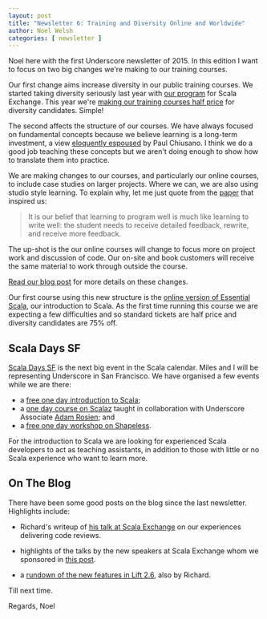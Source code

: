 ```yaml
---
layout: post
title: "Newsletter 6: Training and Diversity Online and Worldwide"
author: Noel Welsh
categories: [ newsletter ]
---
```


Noel here with the first Underscore newsletter of 2015.
In this edition I want to focus on two big changes we're making to our training courses.

<!-- break -->

Our first change aims increase diversity in our public training courses.
We started taking diversity seriously last year
with [our program](http://underscore.io/blog/posts/2014/06/30/underscores-new-speaker-program) for Scala Exchange.
This year we're [making our training courses half price](http://underscore.io/blog/posts/2015/01/29/diversity-in-training) for diversity candidates.
Simple!

The second affects the structure of our courses.
We have always focused on fundamental concepts because we believe learning is a long-term investment,
a view [eloquently espoused](http://pchiusano.github.io/2014-10-23/learning.html) by Paul Chiusano.
I think we do a good job teaching these concepts
but we aren't doing enough to show how to translate them into practice.

We are making changes to our courses,
and particularly our online courses,
to include case studies on larger projects.
Where we can,
we are also using studio style learning.
To explain why,
let me just quote from the [paper](http://slice.cs.uiuc.edu/pubs/Studio-SIGCSE2006.pdf)
that inspired us:

> It is our belief that learning to program well is much like
> learning to write well: the student needs to receive detailed
> feedback, rewrite, and receive more feedback.

The up-shot is the our online courses will change
to focus more on project work
and discussion of code.
Our on-site and book customers will receive the same material
to work through outside the course.

[Read our blog post](http://underscore.io/blog/posts/2015/01/29/rethinking-online-training.html) for more details on these changes.

Our first course using this new structure is the [online version of Essential Scala](http://underscore.io/events/2015-02-24-essential-scala-online.html),
our introduction to Scala.
As the first time running this course
we are expecting a few difficulties
and so standard tickets are half price
and diversity candidates are 75% off.

## Scala Days SF

[Scala Days SF](http://event.scaladays.org/scaladays-sanfran-2015) is the next big event in the Scala calendar.
Miles and I will be representing Underscore in San Francisco.
We have organised a few events while we are there:

- a [free one day introduction to Scala](http://underscore.io/events/2015-03-15-essential-essential-scala.html);
- a [one day course on Scalaz](http://underscore.io/events/2015-03-19-essential-scalaz.html) taught in collaboration with Underscore Associate [Adam Rosien](http://rosien.net/); and
- a [free one day workshop on Shapeless](http://underscore.io/events/2015-03-20-shapeless.html).

For the introduction to Scala we are looking for experienced Scala developers to act as teaching assistants, in addition to those with little or no Scala experience who want to learn more.

## On The Blog

There have been some good posts on the blog since the last newsletter. Highlights include:

- Richard's writeup of [his talk at Scala Exchange](http://underscore.io/blog/posts/2015/01/05/codereview.html) on our experiences delivering code reviews.

- highlights of the talks by the new speakers at Scala Exchange whom we sponsored in [this post](http://underscore.io/blog/posts/2015/01/14/new-speakers-at-scala-exchange.html).

- a [rundown of the new features in Lift 2.6](http://underscore.io/blog/posts/2015/01/16/lift-26-release.html), also by Richard.

Till next time.

Regards,
Noel
